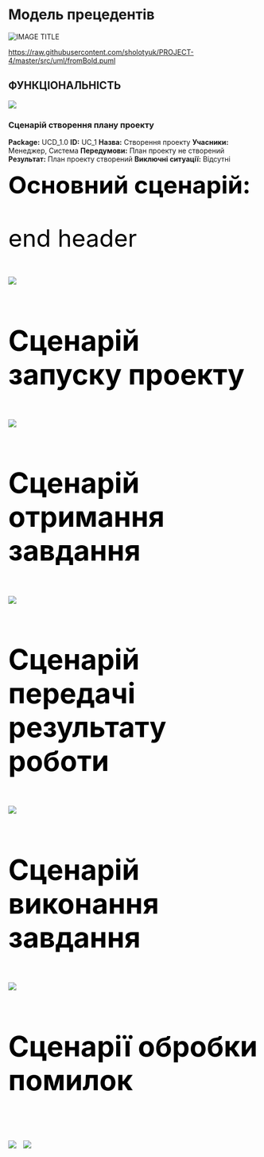 # Модель прецедентів
![IMAGE TITLE](http://www.plantuml.com/plantuml/proxy?cache=no&src=https://raw.githubusercontent.com/sholotyuk/PROJECT-4/master/src/uml/fromBold.puml)

https://raw.githubusercontent.com/sholotyuk/PROJECT-4/master/src/uml/fromBold.puml

## ФУНКЦІОНАЛЬНІСТЬ
 ![](https://raw.githubusercontent.com/sholotyuk/pinTask/master/src/uml/UC_8.puml)
 
 ### Сценарій створення плану проекту
**Package:** UCD_1.0
**ID:** UC_1
**Назва:** Створення проекту
**Учасники:** Менеджер, Система
**Передумови:** План проекту не створений
**Результат:** План проекту створений
**Виключні ситуації:** Відсутні

<font color=000 size=16><b>Основний сценарій:</b> 

end header

![](https://raw.githubusercontent.com/sholotyuk/pinTask/master/src/uml/UC_1.puml)
 
### Сценарій запуску проекту
![](https://raw.githubusercontent.com/sholotyuk/pinTask/master/src/uml/UC_2.puml)

### Сценарій отримання завдання
 ![](https://raw.githubusercontent.com/sholotyuk/pinTask/master/src/uml/UC_3.puml)
 
### Сценарій передачі результату роботи
 ![](https://raw.githubusercontent.com/sholotyuk/pinTask/master/src/uml/UC_4.puml)
 
### Сценарій виконання завдання
 ![](https://raw.githubusercontent.com/sholotyuk/pinTask/master/src/uml/UC_5.puml)
 
### Сценарії обробки помилок
 ![](https://raw.githubusercontent.com/sholotyuk/pinTask/master/src/uml/UC_6.puml)
 ![](https://raw.githubusercontent.com/sholotyuk/pinTask/master/src/uml/UC_7.puml)





